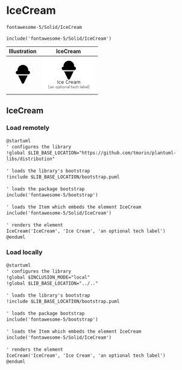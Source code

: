 # IceCream


```text
fontawesome-5/Solid/IceCream
```

```text
include('fontawesome-5/Solid/IceCream')
```



| Illustration | IceCream |
| :---: | :---: |
| ![illustration for Illustration](../../fontawesome-5/Solid/IceCream.png) | ![illustration for IceCream](../../fontawesome-5/Solid/IceCream.Local.png) |




## IceCream

### Load remotely
```plantuml
@startuml
' configures the library
!global $LIB_BASE_LOCATION="https://github.com/tmorin/plantuml-libs/distribution"

' loads the library's bootstrap
!include $LIB_BASE_LOCATION/bootstrap.puml

' loads the package bootstrap
include('fontawesome-5/bootstrap')

' loads the Item which embeds the element IceCream
include('fontawesome-5/Solid/IceCream')

' renders the element
IceCream('IceCream', 'Ice Cream', 'an optional tech label')
@enduml
```

### Load locally
```plantuml
@startuml
' configures the library
!global $INCLUSION_MODE="local"
!global $LIB_BASE_LOCATION="../.."

' loads the library's bootstrap
!include $LIB_BASE_LOCATION/bootstrap.puml

' loads the package bootstrap
include('fontawesome-5/bootstrap')

' loads the Item which embeds the element IceCream
include('fontawesome-5/Solid/IceCream')

' renders the element
IceCream('IceCream', 'Ice Cream', 'an optional tech label')
@enduml
```


